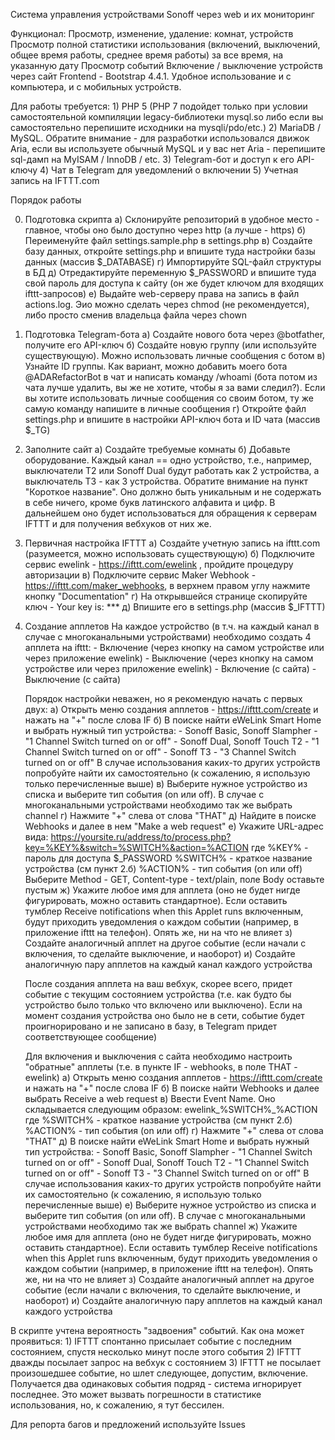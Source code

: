 Система управления устройствами Sonoff через web и их мониторинг

Функционал:
	Просмотр, изменение, удаление: комнат, устройств
	Просмотр полной статистики использования (включений, выключений, общее время работы, среднее время работы) за все время, на указанную дату
	Просмотр событий
	Включение / выключение устройств через сайт
	Frontend - Bootstrap 4.4.1. Удобное использование и с компьютера, и с мобильных устройств.

Для работы требуется:
	1) PHP 5 (PHP 7 подойдет только при условии самостоятельной компиляции legacy-библиотеки mysql.so либо если вы самостоятельно перепишите исходники на mysqli/pdo/etc.)
	2) MariaDB / MySQL. Обратите внимание - для разработки использовался движок Aria, если вы используете обычный MySQL и у вас нет Aria - перепишите sql-дамп на MyISAM / InnoDB / etc.
	3) Telegram-бот и доступ к его API-ключу
	4) Чат в Telegram для уведомлений о включении
	5) Учетная запись на IFTTT.com


Порядок работы

0. Подготовка скрипта
	а) Склонируйте репозиторий в удобное место - главное, чтобы оно было доступно через http (а лучше - https)
	б) Переименуйте файл settings.sample.php в settings.php
	в) Создайте базу данных, откройте settings.php и впишите туда настройки базы данных (массив $_DATABASE)
	г) Импортируйте SQL-файл структуры в БД
	д) Отредактируйте переменную $_PASSWORD и впишите туда свой пароль для доступа к сайту (он же будет ключом для входящих ifttt-запросов)
	е) Выдайте web-серверу права на запись в файл actions.log. Эио можно сделать через chmod (не рекомендуется), либо просто сменив владельца файла через chown

1. Подготовка Telegram-бота
	а) Создайте нового бота через @botfather, получите его API-ключ
	б) Создайте новую группу (или используйте существующую). Можно использовать личные сообщения с ботом
	в) Узнайте ID группы. Как вариант, можно добавить моего бота @ADARefactorBot в чат и написать команду /whoami (бота потом из чата лучше удалить, вы же не хотите, чтобы я за вами следил?). Если вы хотите использовать личные сообщения со своим ботом, ту же самую команду напишите в личные сообщения
	г) Откройте файл settings.php и впишите в настройки API-ключ бота и ID чата (массив $_TG)

2. Заполните сайт
	а) Создайте требуемые комнаты
	б) Добавьте оборудование. Каждый канал == одно устройство, т.е., например, выключатели T2 или Sonoff Dual будут работать как 2 устройства, а выключатель T3 - как 3 устройства.
	Обратите внимание на пункт "Короткое название". Оно должно быть уникальным и не содержать в себе ничего, кроме букв латинского алфавита и цифр. В дальнейшем оно будет использоваться для обращения к серверам IFTTT и для получения вебхуков от них же.

3. Первичная настройка IFTTT
	а) Создайте учетную запись на ifttt.com (разумеется, можно использовать существующую)
	б) Подключите сервис ewelink - https://ifttt.com/ewelink , пройдите процедуру авторизации
	в) Подключите сервис Maker Webhook - https://ifttt.com/maker_webhooks, в верхнем правом углу нажмите кнопку "Documentation"
	г) На открывшейся странице скопируйте ключ - Your key is: ***
	д) Впишите его в settings.php (массив $_IFTTT)

4. Создание апплетов
	На каждое устройство (в т.ч. на каждый канал в случае с многоканальными устройствами) необходимо создать 4 апплета на ifttt:
		- Включение (через кнопку на самом устройстве или через приложение ewelink)
		- Выключение (через кнопку на самом устройстве или через приложение ewelink)
		- Включение (с сайта)
		- Выключение (с сайта)
	
	Порядок настройки неважен, но я рекомендую начать с первых двух:
		а) Открыть меню создания апплетов - https://ifttt.com/create и нажать на "+" после слова IF
		б) В поиске найти eWeLink Smart Home и выбрать нужный тип устройства:
			- Sonoff Basic, Sonoff Slampher - "1 Channel Switch turned on or off"
			- Sonoff Dual, Sonoff Touch T2 - "1 Channel Switch turned on or off"
			- Sonoff T3 - "3 Channel Switch turned on or off"
			В случае использования каких-то других устройств попробуйте найти их самостоятельно (к сожалению, я использую только перечисленные выше)
		в) Выберите нужное устройство из списка и выберите тип события (on или off). В случае с многоканальными устройствами необходимо так же выбрать channel
		г) Нажмите "+" слева от слова "THAT"
		д) Найдите в поиске Webhooks и далее в нем "Make a web request"
		е) Укажите URL-адрес вида: https://yoursite.ru/address/to/process.php?key=%KEY%&switch=%SWITCH%&action=%ACTION
		где
			%KEY% - пароль для доступа $_PASSWORD
			%SWITCH% - краткое название устройства (см пункт 2.б)
			%ACTION% - тип события (on или off)
		Выберите Method - GET, Content-type - text/plain, поле Body оставьте пустым
		ж) Укажите любое имя для апплета (оно не будет нигде фигурировать, можно оставить стандартное). Если оставить тумблер Receive notifications when this Applet runs включенным, будут приходить уведомления о каждом событии (например, в приложение ifttt на телефон). Опять же, ни на что не влияет
		з) Создайте аналогичный апплет на другое событие (если начали с включения, то сделайте выключение, и наоборот)
		и) Создайте аналогичную пару апплетов на каждый канал каждого устройства 
	
	После создания апплета на ваш вебхук, скорее всего, придет событие с текущим состоянием устройства (т.е. как будто бы устройство было только что включено или выключено). Если на момент создания устройства оно было не в сети, событие будет проигнорировано и не записано в базу, в Telegram придет соответствующее сообщение)
	
	Для включения и выключения с сайта необходимо настроить "обратные" апплеты (т.е. в пункте IF - webhooks, в поле THAT - ewelink)
		а) Открыть меню создания апплетов - https://ifttt.com/create и нажать на "+" после слова IF
		б) В поиске найти Webhooks и далее выбрать Receive a web request
		в) Ввести Event Name. Оно складывается следующим образом: ewelink_%SWITCH%_%ACTION
		где
			%SWITCH% - краткое название устройства (см пункт 2.б)
			%ACTION% - тип события (on или off)
		г) Нажмите "+" слева от слова "THAT"
		д) В поиске найти eWeLink Smart Home и выбрать нужный тип устройства:
			- Sonoff Basic, Sonoff Slampher - "1 Channel Switch turned on or off"
			- Sonoff Dual, Sonoff Touch T2 - "1 Channel Switch turned on or off"
			- Sonoff T3 - "3 Channel Switch turned on or off"
			В случае использования каких-то других устройств попробуйте найти их самостоятельно (к сожалению, я использую только перечисленные выше)
		е) Выберите нужное устройство из списка и выберите тип события (on или off). В случае с многоканальными устройствами необходимо так же выбрать channel
		ж) Укажите любое имя для апплета (оно не будет нигде фигурировать, можно оставить стандартное). Если оставить тумблер Receive notifications when this Applet runs включенным, будут приходить уведомления о каждом событии (например, в приложение ifttt на телефон). Опять же, ни на что не влияет
		з) Создайте аналогичный апплет на другое событие (если начали с включения, то сделайте выключение, и наоборот)
		и) Создайте аналогичную пару апплетов на каждый канал каждого устройства 

В скрипте учтена вероятность "задвоения" событий. Как она может проявиться:
	1) IFTTT спонтанно присылает событие с последним состоянием, спустя несколько минут после этого события
	2) IFTTT дважды посылает запрос на вебхук с состоянием 
	3) IFTTT не посылает произошедшее событие, но шлет следующее, допустим, включение. Получается два одинаковых события подряд - система игнорирует последнее. Это может вызвать погрешности в статистике использования, но, к сожалению, я тут бессилен.


Для репорта багов и предложений используйте Issues